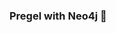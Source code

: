 ### Pregel with Neo4j 🚀



































































































































 
































































































































































































































































































